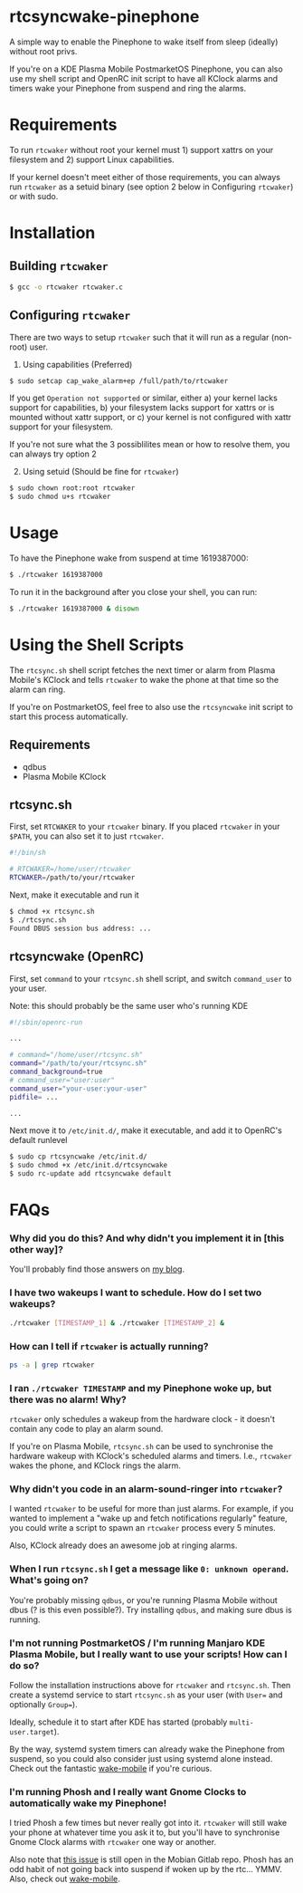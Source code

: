 # rtcsyncwake-pinephone

A simple way to enable the Pinephone to wake itself from sleep (ideally) without root privs.

If you're on a KDE Plasma Mobile PostmarketOS Pinephone, you can also use my shell script and OpenRC 
init script to have all KClock alarms and timers wake your Pinephone from suspend and ring the alarms.

# Requirements

To run `rtcwaker` without root your kernel must 1) support xattrs on your filesystem and 2) support Linux capabilities.

If your kernel doesn't meet either of those requirements, you can always run `rtcwaker` as a setuid binary 
(see option 2 below in Configuring `rtcwaker`) or with sudo.

# Installation

## Building `rtcwaker`

```sh
$ gcc -o rtcwaker rtcwaker.c
```

## Configuring `rtcwaker`

There are two ways to setup `rtcwaker` such that it will run as a regular (non-root) user.

1. Using capabilities (Preferred)

```sh
$ sudo setcap cap_wake_alarm+ep /full/path/to/rtcwaker
```

If you get `Operation not supported` or similar, either a) your kernel lacks support for
capabilities, b) your filesystem lacks support for xattrs or is mounted without xattr support, or
c) your kernel is not configured with xattr support for your filesystem.

If you're not sure what the 3 possiblilites mean or how to resolve them, you can always try option 2

2. Using setuid (Should be fine for `rtcwaker`)

```sh
$ sudo chown root:root rtcwaker
$ sudo chmod u+s rtcwaker
```

# Usage

To have the Pinephone wake from suspend at time 1619387000:

```sh
$ ./rtcwaker 1619387000
```

To run it in the background after you close your shell, you can run:

```sh
$ ./rtcwaker 1619387000 & disown
```

# Using the Shell Scripts 

The `rtcsync.sh` shell script fetches the next timer or alarm from Plasma Mobile's KClock
and tells `rtcwaker` to wake the phone at that time so the alarm can ring.

If you're on PostmarketOS, feel free to also use the `rtcsyncwake` init script to start this
process automatically. 

## Requirements

- qdbus
- Plasma Mobile KClock

## rtcsync.sh

First, set `RTCWAKER` to your `rtcwaker` binary. If you placed `rtcwaker` in your `$PATH`, you
can also set it to just `rtcwaker`.

```sh
#!/bin/sh

# RTCWAKER=/home/user/rtcwaker
RTCWAKER=/path/to/your/rtcwaker
```

Next, make it executable and run it

```sh
$ chmod +x rtcsync.sh
$ ./rtcsync.sh
Found DBUS session bus address: ...
```

## rtcsyncwake (OpenRC)

First, set `command` to your `rtcsync.sh` shell script, and switch `command_user` to your user.

Note: this should probably be the same user who's running KDE

```sh
#!/sbin/openrc-run

...

# command="/home/user/rtcsync.sh"
command="/path/to/your/rtcsync.sh"
command_background=true
# command_user="user:user"
command_user="your-user:your-user"
pidfile= ...

...
```

Next move it to `/etc/init.d/`, make it executable, and add it to OpenRC's default runlevel

```sh
$ sudo cp rtcsyncwake /etc/init.d/
$ sudo chmod +x /etc/init.d/rtcsyncwake
$ sudo rc-update add rtcsyncwake default
```

# FAQs

### Why did you do this? And why didn't you implement it in [this other way]?

You'll probably find those answers on [my blog](https://vkraven.com/posts/2021-04-22-adventures-pinephone-part-1.html).

### I have two wakeups I want to schedule. How do I set two wakeups?

```sh
./rtcwaker [TIMESTAMP_1] & ./rtcwaker [TIMESTAMP_2] &
```

### How can I tell if `rtcwaker` is actually running?

```sh
ps -a | grep rtcwaker
```

### I ran `./rtcwaker TIMESTAMP` and my Pinephone woke up, but there was no alarm! Why?

`rtcwaker` only schedules a wakeup from the hardware clock - it doesn't contain any code to play an alarm sound.

If you're on Plasma Mobile, `rtcsync.sh` can be used to synchronise the hardware wakeup with KClock's scheduled
alarms and timers. I.e., `rtcwaker` wakes the phone, and KClock rings the alarm.

### Why didn't you code in an alarm-sound-ringer into `rtcwaker`?

I wanted `rtcwaker` to be useful for more than just alarms. For example, if you wanted to implement a 
"wake up and fetch notifications regularly" feature, you could write a script to spawn an
`rtcwaker` process every 5 minutes.

Also, KClock already does an awesome job at ringing alarms. 

### When I run `rtcsync.sh` I get a message like `0: unknown operand`. What's going on?

You're probably missing `qdbus`, or you're running Plasma Mobile without dbus (? is this even possible?). Try 
installing `qdbus`, and making sure dbus is running.

### I'm not running PostmarketOS / I'm running Manjaro KDE Plasma Mobile, but I really want to use your scripts! How can I do so?

Follow the installation instructions above for `rtcwaker` and `rtcsync.sh`. Then create a systemd service to start
`rtcsync.sh` as your user (with `User=` and optionally `Group=`). 

Ideally, schedule it to start after KDE has started (probably `multi-user.target`).

By the way, systemd system timers can already wake the Pinephone from suspend, so you could also consider just using systemd
alone instead. Check out the fantastic [wake-mobile](https://gitlab.gnome.org/kailueke/wake-mobile) if you're curious.

### I'm running Phosh and I really want Gnome Clocks to automatically wake my Pinephone!

I tried Phosh a few times but never really got into it. `rtcwaker` will still wake your phone at whatever time you
ask it to, but you'll have to synchronise Gnome Clock alarms with `rtcwaker` one way or another.

Also note that [this issue](https://gitlab.com/mobian1/issues/-/issues/110) is still open in the Mobian Gitlab repo.
Phosh has an odd habit of not going back into suspend if woken up by the rtc... YMMV. Also, check out [wake-mobile](https://gitlab.gnome.org/kailueke/wake-mobile).
